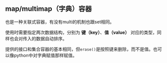 ## map/multimap（字典）容器

也是一种关联式容器，有没有multi的机制也跟set相同。

使用时需要指定两次数据结构，分别为 **键（key）**、**值（value）** 对应的类型，同样也会对传入的数据自动排序。

提供的接口和集合容器的基本相同，但`erase()`是按照键来删除，而不是值。也可以像python中对字典赋值那样赋值。